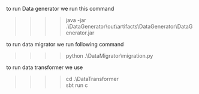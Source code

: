 to run Data generator we run this command 

>>>> java -jar .\DataGenerator\out\artifacts\DataGenerator\DataGenerator.jar

to run data migrator we run following command

>>>> python .\DataMigrator\migration.py


to run data transformer we use 

>>>> cd .\DataTransformer\
>>>> sbt run
>>>> c